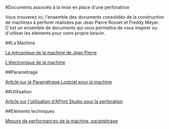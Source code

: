 #Documents associés à la mise en place d'une perforatrice

Vous trouverez ici, l'ensemble des documents consolidés de la construction de machines à perforer réalisées par Jean Pierre Rosset et Freddy Meyer. C'est un ensemble de documents qui vous permettra de vous inspirer ou d'utiliser les éléments pour votre propre besoin.

##La Machine

[La mécanique de la machine de Jean Pierre](mecanique/jeanpierre/2emeproto.md)

[L'électronique de la machine](electronique/electronique.md)

##Paramétrage

[Article sur le Paramétrage Logiciel pour la machine](logiciel/parametrage_machine.md)

##Utilisation

[Article sur l'utilisation d'APrint Studio pour la perforation](logiciel/utilisation_perforatrice.md)


##Eléments techniques

[Mesure de performances de la machine, paramétrage](miseaupoint/mesures.md)
